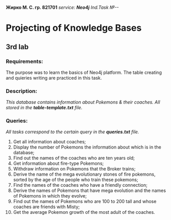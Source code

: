 **Жирко М. С. гр. 821701**
_service: **_Neo4j_** Ind.Task №--_ 


# Projecting of Knowledge Bases
## 3rd lab
### Requirements:
The purpose was to learn the basics of Neo4j platform. The table creating and quieries writing are practiced in this task.
### Description:
_This database contains information about Pokemons & their coaches. All stored in the **table-template.txt** file._
### Queries:
_All tasks correspond to the certain query in the **queries.txt** file._
1) Get all information about coaches;
2) Display the number of Pokemons the information about which is in the database;
3) Find out the names of the coaches who are ten years old;
4) Get information about fire-type Pokemons;
5) Withdraw information on Pokemons that the Broker trains;
6) Derive the name of the mega evolutionary stones of fire pokemons, sorted by the age of the people who train these pokemons;
7) Find the names of the coaches who have a friendly connection;
8) Derive the names of Pokemons that have mega evolution and the names of Pokemons in which they evolve;
9) Find out the names of Pokemons who are 100 to 200 tall and whose coaches are friends with Misty;
10) Get the average Pokemon growth of the most adult of the coaches.
